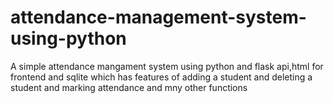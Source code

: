 # attendance-management-system-using-python
A simple attendance mangament system using python and flask api,html for frontend and sqlite which has features of adding a student and deleting a student and marking attendance and mny other functions
